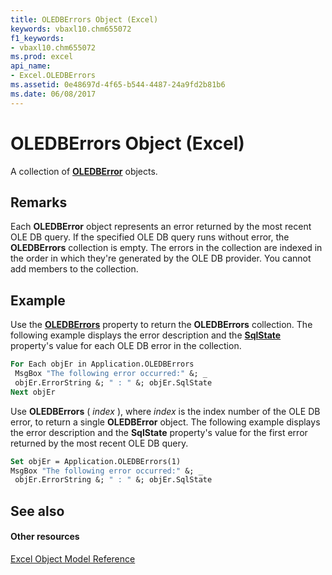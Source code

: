 ```yaml
---
title: OLEDBErrors Object (Excel)
keywords: vbaxl10.chm655072
f1_keywords:
- vbaxl10.chm655072
ms.prod: excel
api_name:
- Excel.OLEDBErrors
ms.assetid: 0e48697d-4f65-b544-4487-24a9fd2b81b6
ms.date: 06/08/2017
---
```



# OLEDBErrors Object (Excel)

A collection of  **[OLEDBError](Excel.OLEDBError.md)** objects.


## Remarks

 Each **OLEDBError** object represents an error returned by the most recent OLE DB query. If the specified OLE DB query runs without error, the **OLEDBErrors** collection is empty. The errors in the collection are indexed in the order in which they're generated by the OLE DB provider. You cannot add members to the collection.


## Example

Use the  **[OLEDBErrors](Excel.Application.OLEDBErrors.md)** property to return the **OLEDBErrors** collection. The following example displays the error description and the **[SqlState](Excel.OLEDBError.SqlState.md)** property's value for each OLE DB error in the collection.


```vb
For Each objEr in Application.OLEDBErrors 
 MsgBox "The following error occurred:" &; _ 
 objEr.ErrorString &; " : " &; objEr.SqlState 
Next objEr
```

Use  **OLEDBErrors** ( _index_ ), where _index_ is the index number of the OLE DB error, to return a single **OLEDBError** object. The following example displays the error description and the **SqlState** property's value for the first error returned by the most recent OLE DB query.




```vb
Set objEr = Application.OLEDBErrors(1) 
MsgBox "The following error occurred:" &; _ 
 objEr.ErrorString &; " : " &; objEr.SqlState
```


## See also


#### Other resources



[Excel Object Model Reference](http://msdn.microsoft.com/library/11ea8598-8a20-92d5-f98b-0da04263bf2c%28Office.15%29.aspx)

